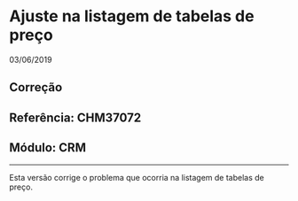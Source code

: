 # Ajuste na listagem de tabelas de preço
03/06/2019
## Correção
## Referência: CHM37072
## Módulo: CRM
***

Esta versão corrige o problema que ocorria na listagem de tabelas de preço.